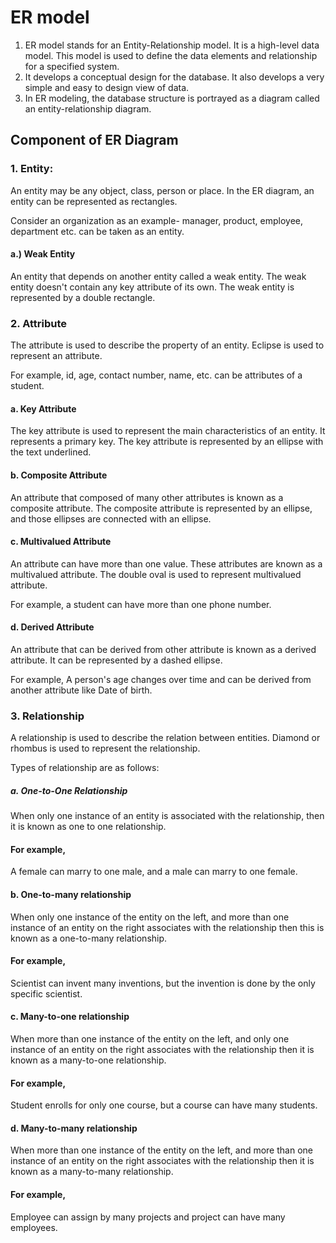 # ER model
1. ER model stands for an Entity-Relationship model. It is a high-level data model. This model is used to define the data elements and relationship for a specified system.
2. It develops a conceptual design for the database. It also develops a very simple and easy to design view of data.
3. In ER modeling, the database structure is portrayed as a diagram called an entity-relationship diagram.

## Component of ER Diagram

### 1. Entity:
An entity may be any object, class, person or place. In the ER diagram, an entity can be represented as rectangles.

Consider an organization as an example- manager, product, employee, department etc. can be taken as an entity.

#### a.) Weak Entity

An entity that depends on another entity called a weak entity. The weak entity doesn't contain any key attribute of its own. The weak entity is represented by a double rectangle.

### 2. Attribute
The attribute is used to describe the property of an entity. Eclipse is used to represent an attribute.

For example, id, age, contact number, name, etc. can be attributes of a student.

#### a. Key Attribute

The key attribute is used to represent the main characteristics of an entity. It represents a primary key. The key attribute is represented by an ellipse with the text underlined.

#### b. Composite Attribute

An attribute that composed of many other attributes is known as a composite attribute. The composite attribute is represented by an ellipse, and those ellipses are connected with an ellipse.

#### c. Multivalued Attribute

An attribute can have more than one value. These attributes are known as a multivalued attribute. The double oval is used to represent multivalued attribute.

For example, a student can have more than one phone number.

#### d. Derived Attribute

An attribute that can be derived from other attribute is known as a derived attribute. It can be represented by a dashed ellipse.

For example, A person's age changes over time and can be derived from another attribute like Date of birth.

### 3. Relationship
A relationship is used to describe the relation between entities. Diamond or rhombus is used to represent the relationship.

Types of relationship are as follows:

##### a. One-to-One Relationship

When only one instance of an entity is associated with the relationship, then it is known as one to one relationship.

#### For example, 
A female can marry to one male, and a male can marry to one female.

#### b. One-to-many relationship

When only one instance of the entity on the left, and more than one instance of an entity on the right associates with the relationship then this is known as a one-to-many relationship.

#### For example, 
Scientist can invent many inventions, but the invention is done by the only specific scientist.

#### c. Many-to-one relationship

When more than one instance of the entity on the left, and only one instance of an entity on the right associates with the relationship then it is known as a many-to-one relationship.

#### For example, 
Student enrolls for only one course, but a course can have many students.

#### d. Many-to-many relationship

When more than one instance of the entity on the left, and more than one instance of an entity on the right associates with the relationship then it is known as a many-to-many relationship.

#### For example, 
Employee can assign by many projects and project can have many employees.

